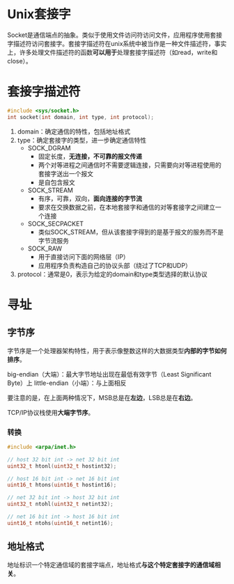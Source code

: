 # Unix套接字

Socket是通信端点的抽象。类似于使用文件访问符访问文件，应用程序使用套接字描述符访问套接字。套接字描述符在unix系统中被当作是一种文件描述符，事实上，许多处理文件描述符的函数**可以用于**处理套接字描述符（如read，write和close）。

# 套接字描述符

```cpp
#include <sys/socket.h>
int socket(int domain, int type, int protocol);
```

1. domain：确定通信的特性，包括地址格式
2. type：确定套接字的类型，进一步确定通信特性
    * SOCK_DGRAM
        * 固定长度，**无连接，不可靠的报文传递**
        * 两个对等进程之间通信时不需要逻辑连接，只需要向对等进程使用的套接字送出一个报文
        * 是自包含报文
    * SOCK_STREAM
        * 有序，可靠，双向，**面向连接的字节流**
        * 要求在交换数据之前，在本地套接字和通信的对等套接字之间建立一个连接
    * SOCK_SECPACKET
        * 类似SOCK_STREAM，但从该套接字得到的是基于报文的服务而不是字节流服务
    * SOCK_RAW
        * 用于直接访问下面的网络层（IP）
        * 应用程序负责构造自己的协议头部（绕过了TCP和UDP）
3. protocol：通常是0，表示为给定的domain和type类型选择的默认协议

# 寻址

## 字节序

字节序是一个处理器架构特性，用于表示像整数这样的大数据类型**内部的字节如何排序**。

big-endian（大端）：最大字节地址出现在最低有效字节（Least Significant Byte）上
little-endian（小端）：与上面相反

要注意的是，在上面两种情况下，MSB总是在**左边**，LSB总是在**右边**。

TCP/IP协议栈使用**大端字节序**。

### 转换

```cpp
#include <arpa/inet.h>

// host 32 bit int -> net 32 bit int
uint32_t htonl(uint32_t hostint32);

// host 16 bit int -> net 16 bit int
uint16_t htons(uint16_t hostint16);

// net 32 bit int -> host 32 bit int
uint32_t ntohl(uint32_t netint32);

// net 16 bit int -> host 16 bit int
uint16_t ntohs(uint16_t netint16);
```

## 地址格式

地址标识一个特定通信域的套接字端点，地址格式**与这个特定套接字的通信域相关**。